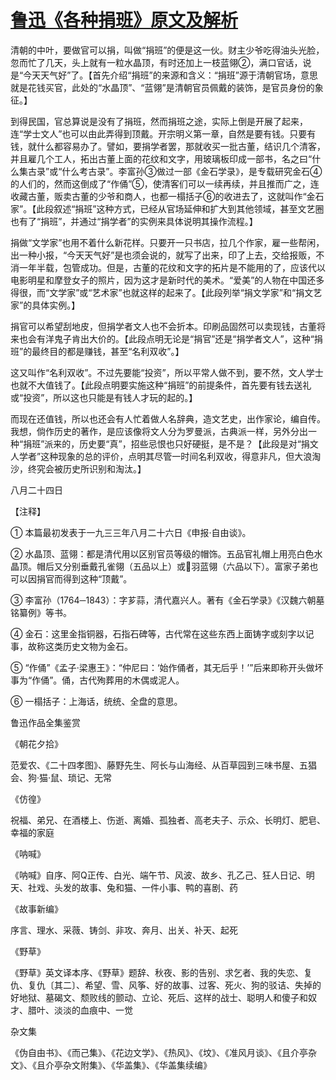 # [鲁迅《各种捐班》原文及解析](https://www.vrrw.net/wx/8171.html)

清朝的中叶，要做官可以捐，叫做“捐班”的便是这一伙。财主少爷吃得油头光脸，忽而忙了几天，头上就有一粒水晶顶，有时还加上一枝蓝翎②，满口官话，说是“今天天气好”了。【首先介绍“捐班”的来源和含义：“捐班”源于清朝官场，意思就是花钱买官，此处的“水晶顶”、“蓝翎”是清朝官员佩戴的装饰，是官员身份的象征。】

到得民国，官总算说是没有了捐班，然而捐班之途，实际上倒是开展了起来，连“学士文人”也可以由此弄得到顶戴。开宗明义第一章，自然是要有钱。只要有钱，就什么都容易办了。譬如，要捐学者罢，那就收买一批古董，结识几个清客，并且雇几个工人，拓出古董上面的花纹和文字，用玻璃板印成一部书，名之曰“什么集古录”或“什么考古录”。李富孙③做过一部《金石学录》，是专载研究金石④的人们的，然而这倒成了“作俑”⑤，使清客们可以一续再续，并且推而广之，连收藏古董，贩卖古董的少爷和商人，也都一榻括子⑥的收进去了，这就叫作“金石家”。【此段叙述“捐班”这种方式，已经从官场延伸和扩大到其他领域，甚至文艺圈也有了“捐班”，并通过“捐学者”的实例来具体说明其操作流程。】



捐做“文学家”也用不着什么新花样。只要开一只书店，拉几个作家，雇一些帮闲，出一种小报，“今天天气好”是也须会说的，就写了出来，印了上去，交给报贩，不消一年半载，包管成功。但是，古董的花纹和文字的拓片是不能用的了，应该代以电影明星和摩登女子的照片，因为这才是新时代的美术。“爱美”的人物在中国还多得很，而“文学家”或“艺术家”也就这样的起来了。【此段列举“捐文学家”和“捐文艺家”的具体实例。】

捐官可以希望刮地皮，但捐学者文人也不会折本。印刷品固然可以卖现钱，古董将来也会有洋鬼子肯出大价的。【此段点明无论是“捐官”还是“捐学者文人”，这种“捐班”的最终目的都是赚钱，甚至“名利双收”。】

这又叫作“名利双收”。不过先要能“投资”，所以平常人做不到，要不然，文人学士也就不大值钱了。【此段点明要实施这种“捐班”的前提条件，首先要有钱去送礼或“投资”，所以这也只能是有钱人才玩的起的。】

而现在还值钱，所以也还会有人忙着做人名辞典，造文艺史，出作家论，编自传。我想，倘作历史的著作，是应该像将文人分为罗曼派，古典派一样，另外分出一种“捐班”派来的，历史要“真”，招些忌恨也只好硬挺，是不是？【此段是对“捐文人学者”这种现象的总的评价，点明其尽管一时间名利双收，得意非凡，但大浪淘沙，终究会被历史所识别和淘汰。】

八月二十四日





【注释】

① 本篇最初发表于一九三三年八月二十六日《申报·自由谈》。

② 水晶顶、蓝翎：都是清代用以区别官员等级的帽饰。五品官礼帽上用亮白色水晶顶。帽后又分别垂戴孔雀翎（五品以上）或羽蓝翎（六品以下）。富家子弟也可以因捐官而得到这种“顶戴”。

③ 李富孙（1764─1843）：字芗蒜，清代嘉兴人。著有《金石学录》《汉魏六朝墓铭纂例》等书。

④ 金石：这里金指铜器，石指石碑等，古代常在这些东西上面铸字或刻字以记事，故称这类历史文物为金石。

⑤ “作俑”《孟子·梁惠王》：“仲尼曰：‘始作俑者，其无后乎！’”后来即称开头做坏事为“作俑”。俑，古代殉葬用的木偶或泥人。

⑥ 一榻括子：上海话，统统、全盘的意思。

鲁迅作品全集鉴赏

《朝花夕拾》

范爱农、《二十四孝图》、藤野先生、阿长与山海经、从百草园到三味书屋、五猖会、狗·猫·鼠、琐记、无常

《仿徨》

祝福、弟兄、在酒楼上、伤逝、离婚、孤独者、高老夫子、示众、长明灯、肥皂、幸福的家庭

《呐喊》

《呐喊》自序、阿Q正传、白光、端午节、风波、故乡、孔乙己、狂人日记、明天、社戏、头发的故事、兔和猫、一件小事、鸭的喜剧、药

《故事新编》

序言、理水、采薇、铸剑、非攻、奔月、出关、补天、起死

《野草》

《野草》英文译本序、《野草》题辞、秋夜、影的告别、求乞者、我的失恋、复仇、复仇〔其二〕、希望、雪、风筝、好的故事、过客、死火、狗的驳诘、失掉的好地狱、墓碣文、颓败线的颤动、立论、死后、这样的战士、聪明人和傻子和奴才、腊叶、淡淡的血痕中、一觉

杂文集

《伪自由书》、《而己集》、《花边文学》、《热风》、《坟》、《准风月谈》、《且介亭杂文》、《且介亭杂文附集》、《华盖集》、《华盖集续编》

